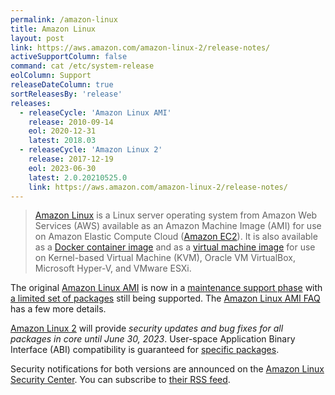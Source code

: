 ```yaml
---
permalink: /amazon-linux
title: Amazon Linux
layout: post
link: https://aws.amazon.com/amazon-linux-2/release-notes/
activeSupportColumn: false
command: cat /etc/system-release
eolColumn: Support
releaseDateColumn: true
sortReleasesBy: 'release'
releases:
  - releaseCycle: 'Amazon Linux AMI'
    release: 2010-09-14
    eol: 2020-12-31
    latest: 2018.03
  - releaseCycle: 'Amazon Linux 2'
    release: 2017-12-19
    eol: 2023-06-30
    latest: 2.0.20210525.0
    link: https://aws.amazon.com/amazon-linux-2/release-notes/
---
```


> [Amazon Linux][al2] is a Linux server operating system from Amazon Web Services (AWS) available as an Amazon Machine Image (AMI) for use on Amazon Elastic Compute Cloud ([Amazon EC2](https://aws.amazon.com/ec2/)). It is also available as a [Docker container image](https://hub.docker.com/_/amazonlinux/) and as a [virtual machine image](https://cdn.amazonlinux.com/os-images/latest/) for use on Kernel-based Virtual Machine (KVM), Oracle VM VirtualBox, Microsoft Hyper-V, and VMware ESXi.

The original [Amazon Linux AMI][al1] is now in a [maintenance support phase][al1-eol] with [a limited set of packages](https://amazonlinux.github.io/al1-support-statements/) still being supported. The [Amazon Linux AMI FAQ](https://aws.amazon.com/amazon-linux-ami/faqs/) has a few more details.

[Amazon Linux 2][al2] will provide _security updates and bug fixes for all packages in core until June 30, 2023_. User-space Application Binary Interface (ABI) compatibility is guaranteed for [specific packages][al2-faq].

Security notifications for both versions are announced on the [Amazon Linux Security Center](https://alas.aws.amazon.com/). You can subscribe to [their RSS feed](https://alas.aws.amazon.com/alas.rss).

[al1]: https://aws.amazon.com/amazon-linux-ami/ "Amazon Linux AMI, no longer supported"
[al2]: https://aws.amazon.com/amazon-linux-2/ "Amazon Linux 2"
[al1-eol]: https://aws.amazon.com/blogs/aws/update-on-amazon-linux-ami-end-of-life/ "Update on Amazon Linux AMI end-of-life"
[al1-faq]: https://aws.amazon.com/amazon-linux-ami/faqs/ "Amazon Linux AMI FAQ"
[al2-faq]: https://aws.amazon.com/amazon-linux-2/faqs/#Long_Term_Support "Amazon Linux 2 FAQs"
